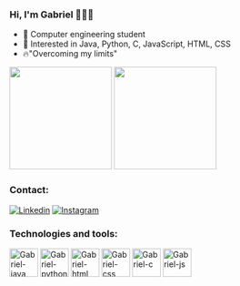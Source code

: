 ### Hi, I'm Gabriel 🧑🏾‍💻
- 📖 Computer engineering student
- 🔭 Interested in Java, Python, C, JavaScript, HTML, CSS
- 🔥"Overcoming my  limits"
<div> 
 <img height="180em" src="https://github-readme-stats.vercel.app/api?username=bielcmoraes&show_icons=true&theme=tokyonight"/>
 <img height="180em" src="https://github-readme-stats.vercel.app/api/top-langs/?username=bielcmoraes&layout=compact&theme=tokyonight"/>
 </div>
 

### Contact:

[![Linkedin](https://img.shields.io/badge/LinkedIn-0077B5?style=for-the-badge&logo=linkedin&logoColor=white)](https://www.linkedin.com/in/gabriel-moraes-baaa2a1b1/)
[![Instagram](https://img.shields.io/badge/Instagram-E4405F?style=for-the-badge&logo=instagram&logoColor=white)](https://www.instagram.com/bielcmoraes/)

### Technologies and tools:

<div>
  <img align = "center" alt = "Gabriel-java" height = "50" width = "50" src = "https://cdn.jsdelivr.net/gh/devicons/devicon/icons/java/java-original-wordmark.svg">
  <img align = "center" alt = "Gabriel-python" height = "50" width = "50" src = "https://cdn.jsdelivr.net/gh/devicons/devicon/icons/python/python-original-wordmark.svg">
  <img align = "center" alt = "Gabriel-html" height = "50" width = "50" src = "https://cdn.jsdelivr.net/gh/devicons/devicon/icons/html5/html5-original-wordmark.svg">
  <img align = "center" alt = "Gabriel-css" height = "50" width = "50" src = "https://cdn.jsdelivr.net/gh/devicons/devicon/icons/css3/css3-original-wordmark.svg">
  <img align = "center" alt = "Gabriel-c" height = "50" width = "50" src = "https://cdn.jsdelivr.net/gh/devicons/devicon/icons/c/c-original.svg">
  <img align = "center" alt = "Gabriel-js" height = "50" width = "50" src = "https://cdn.jsdelivr.net/gh/devicons/devicon/icons/javascript/javascript-original.svg">
  
  </div>
